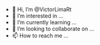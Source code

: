 - 👋 Hi, I’m @VictorLimaRt
- 👀 I’m interested in ...
- 🌱 I’m currently learning ...
- 💞️ I’m looking to collaborate on ...
- 📫 How to reach me ...

<!---
VictorLimaRt/VictorLimaRt is a ✨ special ✨ repository because its `README.md` (this file) appears on your GitHub profile.
You can click the Preview link to take a look at your changes.
--->
